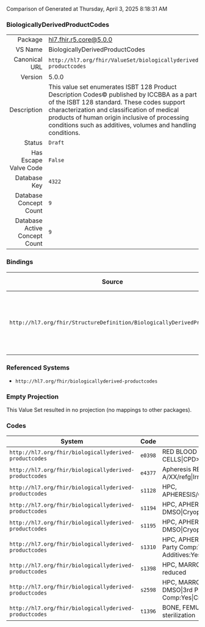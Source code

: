 Comparison of 
Generated at Thursday, April 3, 2025 8:18:31 AM

### BiologicallyDerivedProductCodes

|      |     |
| ---: | --- |
| Package | hl7.fhir.r5.core@5.0.0 |
| VS Name | BiologicallyDerivedProductCodes |
| Canonical URL | `http://hl7.org/fhir/ValueSet/biologicallyderived-productcodes` |
| Version | 5.0.0 |
| Description | This value set enumerates ISBT 128 Product Description Codes© published by ICCBBA as a part of the ISBT 128 standard. These codes support characterization and classification of medical products of human origin inclusive of processing conditions such as additives, volumes and handling conditions. |
| Status | `Draft` |
| Has Escape Valve Code | `False` |
| Database Key | `4322` |
| Database Concept Count | `9` |
| Database Active Concept Count | `9` |
### Bindings

| Source | Element | Binding | Strength | Element Short |
| ------ | ------- | ------- | -------- | ------------- |
| `http://hl7.org/fhir/StructureDefinition/BiologicallyDerivedProduct` | `BiologicallyDerivedProduct.productCode` | `http://hl7.org/fhir/ValueSet/biologicallyderived-productcodes` | `Example` | A code that identifies the kind of this biologically derived product |

### Referenced Systems

* `http://hl7.org/fhir/biologicallyderived-productcodes`
### Empty Projection

This Value Set resulted in no projection (no mappings to other packages).

### Codes

| System | Code | Display |
| ------ | ---- | ------- |
| `http://hl7.org/fhir/biologicallyderived-productcodes` | `e0398` | RED BLOOD CELLS\|CPD>AS5/450mL/refg\|Irr\|ResLeu |
| `http://hl7.org/fhir/biologicallyderived-productcodes` | `e4377` | Apheresis RED BLOOD CELLS\|ACD-A/XX/refg\|Irradiated\|1st container |
| `http://hl7.org/fhir/biologicallyderived-productcodes` | `s1128` | HPC, APHERESIS/Citrate/XX/refg/Mobilized |
| `http://hl7.org/fhir/biologicallyderived-productcodes` | `s1194` | HPC, APHERESIS\|NS/XX/<=-120C\|10% DMSO\|Cryopreserved\|Mobilized |
| `http://hl7.org/fhir/biologicallyderived-productcodes` | `s1195` | HPC, APHERESIS\|NS/XX/<=-120C\|5% DMSO\|Cryopreserved\|Mobilized |
| `http://hl7.org/fhir/biologicallyderived-productcodes` | `s1310` | HPC, APHERESIS\|None/XX/refg\|3rd Party Comp:Yes\|Other Additives:Yes\|Mobilized\|CD34 enriched |
| `http://hl7.org/fhir/biologicallyderived-productcodes` | `s1398` | HPC, MARROW\|NS/XX/rt\|Plasma reduced |
| `http://hl7.org/fhir/biologicallyderived-productcodes` | `s2598` | HPC, MARROW\|NS/XX/<=-150C\|10% DMSO\|3rd Party Comp:Yes\|Cryopreserved\|RBC reduced |
| `http://hl7.org/fhir/biologicallyderived-productcodes` | `t1396` | BONE, FEMUR\|Frozen\|Right\|Radiation sterilization |
